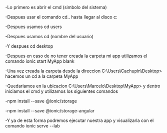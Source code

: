 -Lo primero es abrir el cmd (simbolo del sistema)

-Despues usar el comando cd.. hasta llegar al disco c:

-Despues usamos cd users

-Despues usamos cd (nombre del usuario) 

-Y despues cd desktop

-Despues en caso de no tener creada la carpeta mi app utilizamos el comando ionic start MyApp blank

-Una vez creada la carpeta desde la direccion C:\Users\Cachupin\Desktop> hacemos un cd a la carpeta MyApp

-Quedariamos en la ubicacion C:\Users\Marcelo\Desktop\MyApp> y dentro iniciamos el cmd y utilizamos los siguientes comandos

-npm install --save @ionic/storage

-npm install --save @ionic/storage-angular

-Y ya de esta forma podremos ejecutar nuestra app y visualizarla con el comando ionic serve --lab
